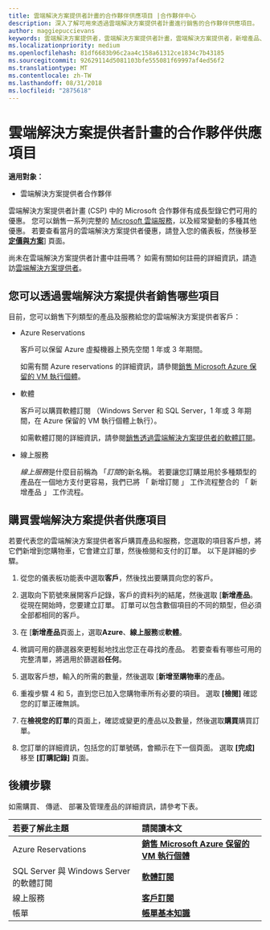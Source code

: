```yaml
---
title: 雲端解決方案提供者計畫的合作夥伴供應項目 |合作夥伴中心
description: 深入了解可用來透過雲端解決方案提供者計畫進行銷售的合作夥伴供應項目。
author: maggiepuccievans
keywords: 雲端解決方案提供者，雲端解決方案提供者計畫，雲端解決方案提供者，新增產品、 銷售給客戶，協力廠商供應項目，雲端解決方案提供者優惠，雲端式服務，Azure，Office 365，Dynamics，雲端解決方案提供者合作夥伴，銷售雲端解決方案提供者，Azure RI，Azure 保留的虛擬機器執行個體，Azure保留區、 線上服務，訂閱軟體 AHUB、 Azure 上的 SQL Server、 Windows Server 的 Azure，客戶訂閱
ms.localizationpriority: medium
ms.openlocfilehash: 81df6683b96c2aa4c158a61312ce1834c7b43185
ms.sourcegitcommit: 92629114d5081103bfe555081f69997af4ed56f2
ms.translationtype: MT
ms.contentlocale: zh-TW
ms.lasthandoff: 08/31/2018
ms.locfileid: "2875618"
---
```

# <a name="partner-offers-in-the-cloud-solution-provider-program"></a>雲端解決方案提供者計畫的合作夥伴供應項目 

**適用對象：**

-  雲端解決方案提供者合作夥伴

雲端解決方案提供者計畫 (CSP) 中的 Microsoft 合作夥伴有成長型錄它們可用的優惠。 您可以銷售一系列完整的 [Microsoft 雲端服務](https://partner.microsoft.com/cloud-solution-provider/products-and-services)，以及經常變動的多種其他優惠。 若要查看當月的雲端解決方案提供者優惠，請登入您的儀表板，然後移至[**定價與方案**](https://partnercenter.microsoft.com/pcv/sales)] 頁面。  

尚未在雲端解決方案提供者計畫中註冊嗎？ 如需有關如何註冊的詳細資訊，請造訪[雲端解決方案提供者](https://partner.microsoft.com/cloud-solution-provider)。 

## <a name="what-you-can-sell-through-csp"></a>您可以透過雲端解決方案提供者銷售哪些項目

目前，您可以銷售下列類型的產品及服務給您的雲端解決方案提供者客戶：

- Azure Reservations<br> 

    客戶可以保留 Azure 虛擬機器上預先空間 1 年或 3 年期間。<br>
    
    如需有關 Azure reservations 的詳細資訊，請參閱[銷售 Microsoft Azure 保留的 VM 執行個體](azure-reservations.md)。

- 軟體<br>

    客戶可以購買軟體訂閱 （Windows Server 和 SQL Server，1 年或 3 年期間，在 Azure 保留的 VM 執行個體上執行）。<br>
 
  如需軟體訂閱的詳細資訊，請參閱[銷售透過雲端解決方案提供者的軟體訂閱](csp-software-subscriptions.md)。  

- 線上服務<br>

     *線上服務*是什麼目前稱為 「*訂閱*的新名稱。 若要讓您訂購並用於多種類型的產品在一個地方支付更容易，我們已將 「 新增訂閱 」 工作流程整合的 「 新增產品 」 工作流程。 

## <a name="buy-csp-offers"></a>購買雲端解決方案提供者供應項目

若要代表您的雲端解決方案提供者客戶購買產品和服務，您選取的項目客戶想，將它們新增到您購物車，它會建立訂單，然後檢閱和支付的訂單。 以下是詳細的步驟。

1. 從您的儀表板功能表中選取**客戶**，然後找出要購買向您的客戶。 

2. 選取向下箭號來展開客戶記錄，客戶的資料列的結尾，然後選取 [**新增產品**。 從現在開始時，您要建立訂單。 訂單可以包含數個項目的不同的類型，但必須全部都相同的客戶。

3. 在 [**新增產品**頁面上，選取**Azure**、**線上服務**或**軟體**。

4. 微調可用的篩選器來更輕鬆地找出您正在尋找的產品。 若要查看有哪些可用的完整清單，將適用於篩選器**任何**。 

5. 選取客戶想，輸入的所需的數量，然後選取 [**新增至購物車**的產品。

6. 重複步驟 4 和 5，直到您已加入您購物車所有必要的項目。 選取 **\[檢閱\]** 確認您的訂單正確無誤。  

7. 在**檢視您的訂單**的頁面上，確認或變更的產品以及數量，然後選取**購買**購買訂單。 

8. 您訂單的詳細資訊，包括您的訂單號碼，會顯示在下一個頁面。 選取 **\[完成\]** 移至 **\[訂購記錄\]** 頁面。 


## <a name="next-steps"></a>後續步驟

如需購買、 傳遞、 部署及管理產品的詳細資訊，請參考下表。

|**若要了解此主題**   |**請閱讀本文**   |
|:---------------------------|:--------------------|
|Azure Reservations |[**銷售 Microsoft Azure 保留的 VM 執行個體**]( https://docs.microsoft.com/en-us/partner-center/azure-reservations) |
|SQL Server 與 Windows Server 的軟體訂閱 |[**軟體訂閱**]( https://docs.microsoft.com/en-us/partner-center/csp-software-subscriptions) |
|線上服務 |[**客戶訂閱**](https://docs.microsoft.com/en-us/partner-center/customer-subscriptions) |
|帳單 |[**帳單基本知識**]( https://docs.microsoft.com/en-us/partner-center/billing-basics) |

